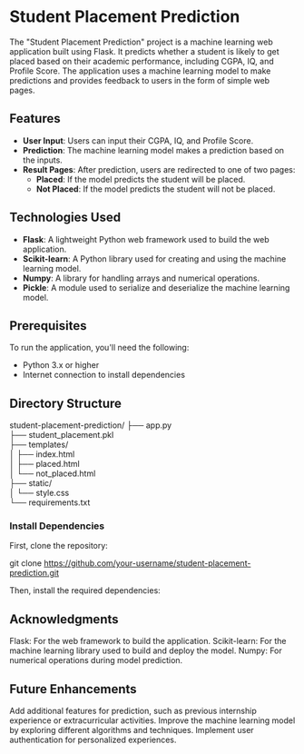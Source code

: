 # Student Placement Prediction

The "Student Placement Prediction" project is a machine learning web application built using Flask. It predicts whether a student is likely to get placed based on their academic performance, including CGPA, IQ, and Profile Score. The application uses a machine learning model to make predictions and provides feedback to users in the form of simple web pages.

## Features

- **User Input**: Users can input their CGPA, IQ, and Profile Score.
- **Prediction**: The machine learning model makes a prediction based on the inputs.
- **Result Pages**: After prediction, users are redirected to one of two pages:
  - **Placed**: If the model predicts the student will be placed.
  - **Not Placed**: If the model predicts the student will not be placed.
  
## Technologies Used

- **Flask**: A lightweight Python web framework used to build the web application.
- **Scikit-learn**: A Python library used for creating and using the machine learning model.
- **Numpy**: A library for handling arrays and numerical operations.
- **Pickle**: A module used to serialize and deserialize the machine learning model.

## Prerequisites

To run the application, you'll need the following:

- Python 3.x or higher
- Internet connection to install dependencies

## Directory Structure

student-placement-prediction/
├── app.py                    
├── student_placement.pkl      
├── templates/                 
│   ├── index.html           
│   ├── placed.html          
│   └── not_placed.html      
├── static/                   
│   └── style.css             
└── requirements.txt          
               


### Install Dependencies

First, clone the repository:

git clone https://github.com/your-username/student-placement-prediction.git


Then, install the required dependencies:


## Acknowledgments
Flask: For the web framework to build the application.
Scikit-learn: For the machine learning library used to build and deploy the model.
Numpy: For numerical operations during model prediction.

## Future Enhancements
Add additional features for prediction, such as previous internship experience or extracurricular activities.
Improve the machine learning model by exploring different algorithms and techniques.
Implement user authentication for personalized experiences.

